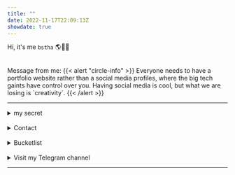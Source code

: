 ```yaml
---
title: ""
date: 2022-11-17T22:09:13Z
showdate: true
---
```


Hi, it's me `bstha` 🌎🙋‍♂️

<br>
Message from me:
{{< alert "circle-info" >}}
Everyone needs to have a portfolio website rather than a social media profiles, where the big tech gaints have control over you. Having social media is cool, but what we are losing is `creativity`.
{{< /alert >}}

<hr>

<details> <summary>my secret</summary>
 <ul>
 <details> <summary>you don't wanna know</summary>
 <details> <summary>are you sure?</summary>
 <details> <summary>get ready</summary>

  ```
  lol 😂
  ```

 </details>
 </details>
 </details> </ul>
</details>

<br>

<details> <summary>Contact</summary> <ul> 
 
 [Telegram](https://bstha.netlify.app/telegram) <br>

 <details> <summary>Session ID</summary> 

  ```sh
  05ddc98529aff068292b37603d32eb1b406e45bde6b1ee71b65eb3368d56e1e31d
  ```
 </details> </ul> 
</details> <br>

<details> <summary>Bucketlist</summary>

 - [x] Build a portfolio website
 - [x] Own a pixel phone
 - [x] Flash a de-googled custom rom
 - [ ] Gradually shift from Windows to Linux
 - [ ] Build a Custom PC on my own
 - [ ] Build a Home Server on budget
 - [ ] Own a Sony Mirrorless DSLR camera
 - [ ] Learn drawing and painting
 - [ ] Learn swimming
 - Travel, Trek, Hike
 - Teach people about digital privacy, open-source softwares, how to browse internet without creepy tracking
 - 
</details> <br>

<details> <summary>Visit my Telegram channel</summary> <br>

 {{< alert "telegram" >}}[TechDiscussionNepal](https://t.me/TDNepal_C)🇳🇵{{< /alert >}}
</details> 

<hr>
